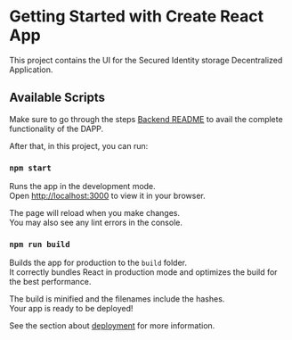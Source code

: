 # Getting Started with Create React App

This project contains the UI for the Secured Identity storage Decentralized Application.

## Available Scripts

Make sure to go through the steps [Backend README](https://github.com/Bishal976/Secured-Identity-Storage-Dapp) to avail the complete functionality of the DAPP. 

After that, in this project, you can run:

### `npm start`

Runs the app in the development mode.\
Open [http://localhost:3000](http://localhost:3000) to view it in your browser.

The page will reload when you make changes.\
You may also see any lint errors in the console.

### `npm run build`

Builds the app for production to the `build` folder.\
It correctly bundles React in production mode and optimizes the build for the best performance.

The build is minified and the filenames include the hashes.\
Your app is ready to be deployed!

See the section about [deployment](https://facebook.github.io/create-react-app/docs/deployment) for more information.

